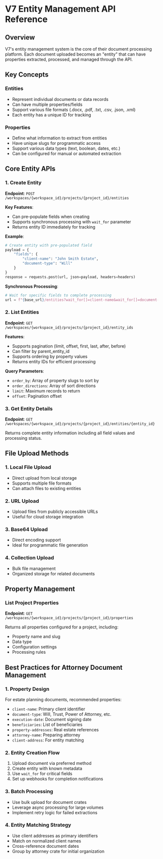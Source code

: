 # V7 Entity Management API Reference

## Overview
V7's entity management system is the core of their document processing platform. Each document uploaded becomes an "entity" that can have properties extracted, processed, and managed through the API.

## Key Concepts

### Entities
- Represent individual documents or data records
- Can have multiple properties/fields
- Support various file formats (.docx, .pdf, .txt, .csv, .json, .xml)
- Each entity has a unique ID for tracking

### Properties
- Define what information to extract from entities
- Have unique slugs for programmatic access
- Support various data types (text, boolean, dates, etc.)
- Can be configured for manual or automated extraction

## Core Entity APIs

### 1. Create Entity
**Endpoint**: `POST /workspaces/{workspace_id}/projects/{project_id}/entities`

**Key Features**:
- Can pre-populate fields when creating
- Supports synchronous processing with `wait_for` parameter
- Returns entity ID immediately for tracking

**Example**:
```python
# Create entity with pre-populated field
payload = {
    "fields": {
        "client-name": "John Smith Estate",
        "document-type": "Will"
    }
}
response = requests.post(url, json=payload, headers=headers)
```

**Synchronous Processing**:
```python
# Wait for specific fields to complete processing
url = f"{base_url}/entities?wait_for[]=client-name&wait_for[]=document-type"
```

### 2. List Entities
**Endpoint**: `GET /workspaces/{workspace_id}/projects/{project_id}/entity_ids`

**Features**:
- Supports pagination (limit, offset, first, last, after, before)
- Can filter by parent_entity_id
- Supports ordering by property values
- Returns entity IDs for efficient processing

**Query Parameters**:
- `order_by`: Array of property slugs to sort by
- `order_directions`: Array of sort directions
- `limit`: Maximum records to return
- `offset`: Pagination offset

### 3. Get Entity Details
**Endpoint**: `GET /workspaces/{workspace_id}/projects/{project_id}/entities/{entity_id}`

Returns complete entity information including all field values and processing status.

## File Upload Methods

### 1. Local File Upload
- Direct upload from local storage
- Supports multiple file formats
- Can attach files to existing entities

### 2. URL Upload
- Upload files from publicly accessible URLs
- Useful for cloud storage integration

### 3. Base64 Upload
- Direct encoding support
- Ideal for programmatic file generation

### 4. Collection Upload
- Bulk file management
- Organized storage for related documents

## Property Management

### List Project Properties
**Endpoint**: `GET /workspaces/{workspace_id}/projects/{project_id}/properties`

Returns all properties configured for a project, including:
- Property name and slug
- Data type
- Configuration settings
- Processing rules

## Best Practices for Attorney Document Management

### 1. Property Design
For estate planning documents, recommended properties:
- `client-name`: Primary client identifier
- `document-type`: Will, Trust, Power of Attorney, etc.
- `execution-date`: Document signing date
- `beneficiaries`: List of beneficiaries
- `property-addresses`: Real estate references
- `attorney-name`: Preparing attorney
- `client-address`: For entity matching

### 2. Entity Creation Flow
1. Upload document via preferred method
2. Create entity with known metadata
3. Use `wait_for` for critical fields
4. Set up webhooks for completion notifications

### 3. Batch Processing
- Use bulk upload for document crates
- Leverage async processing for large volumes
- Implement retry logic for failed extractions

### 4. Entity Matching Strategy
- Use client addresses as primary identifiers
- Match on normalized client names
- Cross-reference document dates
- Group by attorney crate for initial organization